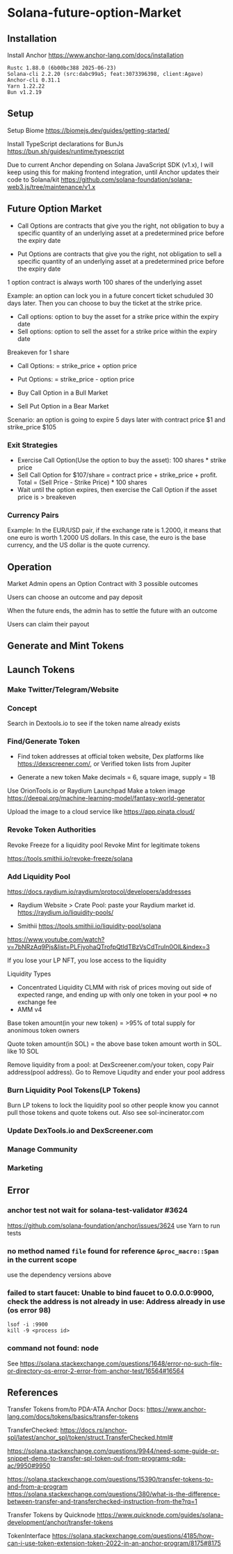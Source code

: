 # Solana-future-option-Market

## Installation

Install Anchor
https://www.anchor-lang.com/docs/installation
```
Rustc 1.88.0 (6b00bc388 2025-06-23)
Solana-cli 2.2.20 (src:dabc99a5; feat:3073396398, client:Agave)
Anchor-cli 0.31.1
Yarn 1.22.22
Bun v1.2.19
```

## Setup
Setup Biome
https://biomejs.dev/guides/getting-started/

Install TypeScript declarations for BunJs
https://bun.sh/guides/runtime/typescript

Due to current Anchor depending on Solana JavaScript SDK (v1.x), I will keep using this for making frontend integration, until Anchor updates their code to Solana/kit
https://github.com/solana-foundation/solana-web3.js/tree/maintenance/v1.x

## Future Option Market
- Call Options are contracts that give you the right, not obligation to buy a specific quantity of an underlying asset at a predetermined price before the expiry date

- Put Options are contracts that give you the right, not obligation to sell a specific quantity of an underlying asset at a predetermined price before the expiry date

1 option contract is always worth 100 shares of the underlying asset

Example: an option can lock you in a future concert ticket schuduled 30 days later. Then you can choose to buy the ticket at the strike price. 

- Call options: option to buy the asset for a strike price within the expiry date
- Sell options: option to sell the asset for a strike price within the expiry date

Breakeven for 1 share
- Call Options: = strike_price + option price
- Put  Options: = strike_price - option price

- Buy Call Option in a Bull Market
- Sell Put Option in a Bear Market

Scenario: an option is going to expire 5 days later with contract price $1 and strike_price $105

### Exit Strategies
- Exercise Call Option(Use the option to buy the asset): 100 shares * strike price
- Sell Call Option for $107/share = contract price + strike_price + profit. Total = (Sell Price - Strike Price) * 100 shares
- Wait until the option expires, then exercise the Call Option if the asset price is > breakeven

### Currency Pairs
Example: In the EUR/USD pair, if the exchange rate is 1.2000, it means that one euro is worth 1.2000 US dollars. In this case, the euro is the base currency, and the US dollar is the quote currency. 

## Operation
Market Admin opens an Option Contract with 3 possible outcomes

Users can choose an outcome and pay deposit

When the future ends, the admin has to settle the future with an outcome

Users can claim their payout

## Generate and Mint Tokens
## Launch Tokens
### Make Twitter/Telegram/Website

### Concept
Search in Dextools.io to see if the token name already exists

### Find/Generate Token
- Find token addresses at official token website, Dex platforms like https://dexscreener.com/, or  Verified token lists from Jupiter

- Generate a new token
Make decimals = 6, square image, supply = 1B

Use OrionTools.io or Raydium Launchpad
Make a token image
https://deepai.org/machine-learning-model/fantasy-world-generator

Upload the image to a cloud service like https://app.pinata.cloud/

### Revoke Token Authorities
Revoke Freeze for a liquidity pool
Revoke Mint for legitimate tokens

https://tools.smithii.io/revoke-freeze/solana


### Add Liquidity Pool
https://docs.raydium.io/raydium/protocol/developers/addresses

- Raydium Website > Crate Pool: paste your Raydium market id. https://raydium.io/liquidity-pools/

- Smithii
https://tools.smithii.io/liquidity-pool/solana

https://www.youtube.com/watch?v=7bNRzAq9Pjs&list=PLFjyohaQTrofpQtldTBzVsCdTruIn0OlL&index=3

If you lose your LP NFT, you lose access to the liquidity

Liquidity Types
- Concentrated Liquidity CLMM with risk of prices moving out side of expected range, and ending up with only one token in your pool => no exchange fee
- AMM v4

Base token amount(in your new token) = >95% of total supply for anonimous token owners

Quote token amount(in SOL) = the above base token amount worth in SOL. like 10 SOL

Remove liquidity from a pool: at DexScreener.com/your token, copy Pair address(pool address). Go to Remove Liqudity and ender your pool address

### Burn Liquidity Pool Tokens(LP Tokens)
Burn LP tokens to lock the liquidity pool so other people know you cannot pull those tokens and quote tokens out.
Also see sol-incinerator.com

### Update DexTools.io and DexScreener.com

### Manage Community

### Marketing


## Error
### anchor test not wait for solana-test-validator #3624
https://github.com/solana-foundation/anchor/issues/3624
use Yarn to run tests

### no method named `file` found for reference `&proc_macro::Span` in the current scope
use the dependency versions above

### failed to start faucet: Unable to bind faucet to 0.0.0.0:9900, check the address is not already in use: Address already in use (os error 98)
```
lsof -i :9900
kill -9 <process id>
```

### command not found: node
See https://solana.stackexchange.com/questions/1648/error-no-such-file-or-directory-os-error-2-error-from-anchor-test/16564#16564

## References
Transfer Tokens from/to PDA-ATA
Anchor Docs: https://www.anchor-lang.com/docs/tokens/basics/transfer-tokens

TransferChecked: https://docs.rs/anchor-spl/latest/anchor_spl/token/struct.TransferChecked.html#

https://solana.stackexchange.com/questions/9944/need-some-guide-or-snippet-demo-to-transfer-spl-token-out-from-programs-pda-ac/9950#9950

https://solana.stackexchange.com/questions/15390/transfer-tokens-to-and-from-a-program
https://solana.stackexchange.com/questions/380/what-is-the-difference-between-transfer-and-transferchecked-instruction-from-the?rq=1
    

    
Transfer Tokens by Quicknode
https://www.quicknode.com/guides/solana-development/anchor/transfer-tokens

TokenInterface
https://solana.stackexchange.com/questions/4185/how-can-i-use-token-extension-token-2022-in-an-anchor-program/8175#8175
